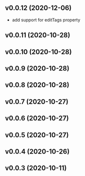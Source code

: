 ## v0.0.12 (2020-12-06)

- add support for editTags property


## v0.0.11 (2020-10-28)

## v0.0.10 (2020-10-28)

## v0.0.9 (2020-10-28)

## v0.0.8 (2020-10-28)

## v0.0.7 (2020-10-27)


## v0.0.6 (2020-10-27)

## v0.0.5 (2020-10-27)

## v0.0.4 (2020-10-26)

## v0.0.3 (2020-10-11)



